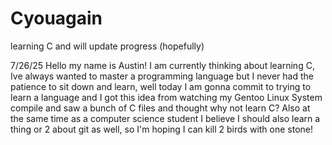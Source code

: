 # Cyouagain
learning C and will update progress (hopefully)

7/26/25
Hello my name is Austin! I am currently thinking about learning C, Ive always wanted to master a programming language but I never had
the patience to sit down and learn, well today I am gonna commit to trying to learn a language and I got this idea from watching my
Gentoo Linux System compile and saw a bunch of C files and thought why not learn C? Also at the same time as a computer science student
I believe I should also learn a thing or 2 about git as well, so I'm hoping I can kill 2 birds with one stone!
